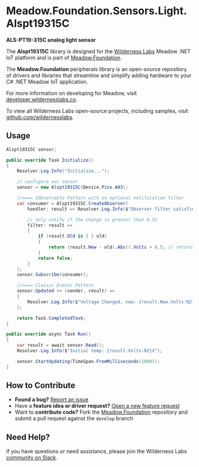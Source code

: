 # Meadow.Foundation.Sensors.Light.Alspt19315C

**ALS-PT19-315C analog light sensor**

The **Alspt19315C** library is designed for the [Wilderness Labs](www.wildernesslabs.co) Meadow .NET IoT platform and is part of [Meadow.Foundation](https://developer.wildernesslabs.co/Meadow/Meadow.Foundation/).

The **Meadow.Foundation** peripherals library is an open-source repository of drivers and libraries that streamline and simplify adding hardware to your C# .NET Meadow IoT application.

For more information on developing for Meadow, visit [developer.wildernesslabs.co](http://developer.wildernesslabs.co/).

To view all Wilderness Labs open-source projects, including samples, visit [github.com/wildernesslabs](https://github.com/wildernesslabs/).

## Usage

```csharp
Alspt19315C sensor;

public override Task Initialize()
{
    Resolver.Log.Info("Initialize...");

    // configure our sensor
    sensor = new Alspt19315C(Device.Pins.A03);

    //==== IObservable Pattern with an optional notification filter
    var consumer = Alspt19315C.CreateObserver(
        handler: result => Resolver.Log.Info($"Observer filter satisfied: {result.New.Volts:N2}V, old: {result.Old?.Volts:N2}V"),

        // only notify if the change is greater than 0.5V
        filter: result =>
        {
            if (result.Old is { } old)
            {
                return (result.New - old).Abs().Volts > 0.5; // returns true if > 0.5V change.
            }
            return false;
        }
    );
    sensor.Subscribe(consumer);

    //==== Classic Events Pattern
    sensor.Updated += (sender, result) =>
    {
        Resolver.Log.Info($"Voltage Changed, new: {result.New.Volts:N2}V, old: {result.Old?.Volts:N2}V");
    };

    return Task.CompletedTask;
}

public override async Task Run()
{
    var result = await sensor.Read();
    Resolver.Log.Info($"Initial temp: {result.Volts:N2}V");

    sensor.StartUpdating(TimeSpan.FromMilliseconds(1000));
}

```
## How to Contribute

- **Found a bug?** [Report an issue](https://github.com/WildernessLabs/Meadow_Issues/issues)
- Have a **feature idea or driver request?** [Open a new feature request](https://github.com/WildernessLabs/Meadow_Issues/issues)
- Want to **contribute code?** Fork the [Meadow.Foundation](https://github.com/WildernessLabs/Meadow.Foundation) repository and submit a pull request against the `develop` branch


## Need Help?

If you have questions or need assistance, please join the Wilderness Labs [community on Slack](http://slackinvite.wildernesslabs.co/).
